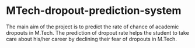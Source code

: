 # MTech-dropout-prediction-system
The main aim of the project is to predict the rate of chance of academic dropouts in M.Tech. The prediction of dropout rate helps the student to take care about his/her career by declining their fear of dropouts in M.Tech.
